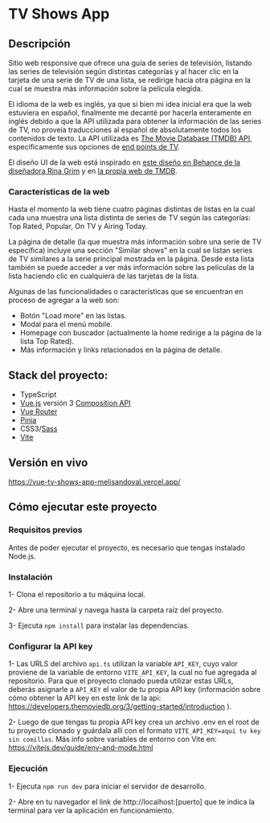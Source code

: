 # TV Shows App

## Descripción

Sitio web responsive que ofrece una guía de series de televisión, listando las series de televisión según distintas categorías y al hacer clic en la tarjeta de una serie de TV de una lista, se redirige hacia otra página en la cual se muestra más información sobre la película elegida.

El idioma de la web es inglés, ya que si bien mi idea inicial era que la web estuviera en español, finalmente me decanté por hacerla enteramente en inglés debido a que la API utilizada para obtener la información de las series de TV, no proveía traducciones al español de absolutamente todos los contenidos de texto. La API utilizada es [The Movie Database (TMDB) API](https://developers.themoviedb.org/3/getting-started/introduction), específicamente sus opciones de [end points de TV](https://developers.themoviedb.org/3/tv/get-tv-details).

El diseño UI de la web está inspirado en [este diseño en Behance de la diseñadora Rina Grim](https://www.behance.net/gallery/161696289/Movie-app-Movieto) y en [la propia web de TMDB](https://www.themoviedb.org/).

### Características de la web

Hasta el momento la web tiene cuatro páginas distintas de listas en la cual cada una muestra una lista distinta de series de TV según las categorías: Top Rated, Popular, On TV y Airing Today.

La página de detalle (la que muestra más información sobre una serie de TV específica) incluye una sección "Similar shows" en la cual se listan series de TV similares a la serie principal mostrada en la página. Desde esta lista también se puede acceder a ver más información sobre las películas de la lista haciendo clic en cualquiera de las tarjetas de la lista.

Algunas de las funcionalidades o características que se encuentran en proceso de agregar a la web son:

- Botón "Load more" en las listas.
- Modal para el menú mobile.
- Homepage con buscador (actualmente la home redirige a la página de la lista Top Rated).
- Más información y links relacionados en la página de detalle.

## Stack del proyecto:

- TypeScript
- [Vue.js](https://vuejs.org/) versión 3 [Composition API](https://vuejs.org/guide/extras/composition-api-faq.html)
- [Vue Router](https://router.vuejs.org/)
- [Pinia](https://pinia.vuejs.org/)
- CSS3/[Sass](https://sass-lang.com/)
- [Vite](https://vitejs.dev/guide/)

## Versión en vivo

https://vue-tv-shows-app-melisandoval.vercel.app/

## Cómo ejecutar este proyecto

### Requisitos previos

Antes de poder ejecutar el proyecto, es necesario que tengas instalado Node.js.

### Instalación

1- Clona el repositorio a tu máquina local.

2- Abre una terminal y navega hasta la carpeta raíz del proyecto.

3- Ejecuta `npm install` para instalar las dependencias.

### Configurar la API key

1- Las URLS del archivo `api.ts` utilizan la variable `API_KEY`, cuyo valor proviene de la variable de entorno `VITE_API_KEY`, la cual no fue agregada al repositorio. Para que el proyecto clonado pueda utilizar estas URLs, deberás asignarle a `API_KEY` el valor de tu propia API key (información sobre cómo obtener la API key en este link de la api: https://developers.themoviedb.org/3/getting-started/introduction ).

2- Luego de que tengas tu propia API key crea un archivo .env en el root de tu proyecto clonado y guárdala allí con el formato `VITE_API_KEY=aquí tu key sin comillas`. Más info sobre variables de entorno con Vite en: https://vitejs.dev/guide/env-and-mode.html

### Ejecución

1- Ejecuta `npm run dev` para iniciar el servidor de desarrollo.

2- Abre en tu navegador el link de http://localhost:[puerto] que te indica la terminal para ver la aplicación en funcionamiento.
